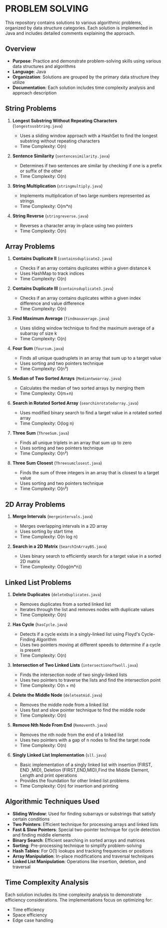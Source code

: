 # PROBLEM SOLVING

This repository contains solutions to various algorithmic problems, organized by data structure categories. Each solution is implemented in Java and includes detailed comments explaining the approach.

## Overview
- **Purpose**: Practice and demonstrate problem-solving skills using various data structures and algorithms
- **Language**: Java
- **Organization**: Solutions are grouped by the primary data structure they utilize
- **Documentation**: Each solution includes time complexity analysis and approach description

## String Problems
1. **Longest Substring Without Repeating Characters** (`longestsusbtring.java`)
   - Uses a sliding window approach with a HashSet to find the longest substring without repeating characters
   - Time Complexity: O(n)

2. **Sentence Similarity** (`sentencesimilarity.java`)
   - Determines if two sentences are similar by checking if one is a prefix or suffix of the other
   - Time Complexity: O(n)

3. **String Multiplication** (`stringmultiply.java`)
   - Implements multiplication of two large numbers represented as strings
   - Time Complexity: O(m*n)

4. **String Reverse** (`stringreverse.java`)
   - Reverses a character array in-place using two pointers
   - Time Complexity: O(n)

## Array Problems
1. **Contains Duplicate II** (`containsduplicate2.java`)
   - Checks if an array contains duplicates within a given distance k
   - Uses HashMap to track indices
   - Time Complexity: O(n)

2. **Contains Duplicate III** (`containsduplicate3.java`)
   - Checks if an array contains duplicates within a given index difference and value difference
   - Time Complexity: O(n)

3. **Find Maximum Average** (`findmaxaverage.java`)
   - Uses sliding window technique to find the maximum average of a subarray of size k
   - Time Complexity: O(n)

4. **Four Sum** (`foursum.java`)
   - Finds all unique quadruplets in an array that sum up to a target value
   - Uses sorting and two pointers technique
   - Time Complexity: O(n³)

5. **Median of Two Sorted Arrays** (`Mediantwoarray.java`)
   - Calculates the median of two sorted arrays by merging them
   - Time Complexity: O(m+n)

6. **Search in Rotated Sorted Array** (`searchinrotatedarray.java`)
   - Uses modified binary search to find a target value in a rotated sorted array
   - Time Complexity: O(log n)

7. **Three Sum** (`ThreeSum.java`)
   - Finds all unique triplets in an array that sum up to zero
   - Uses sorting and two pointers technique
   - Time Complexity: O(n²)

8. **Three Sum Closest** (`Threesumclosest.java`)
   - Finds the sum of three integers in an array that is closest to a target value
   - Uses sorting and two pointers technique
   - Time Complexity: O(n²)

## 2D Array Problems
1. **Merge Intervals** (`mergeintervals.java`)
   - Merges overlapping intervals in a 2D array
   - Uses sorting by start time
   - Time Complexity: O(n log n)

2. **Search in a 2D Matrix** (`SearchInArrayBS.java`)
   - Uses binary search to efficiently search for a target value in a sorted 2D matrix
   - Time Complexity: O(log(m*n))

## Linked List Problems
1. **Delete Duplicates** (`deleteDuplicates.java`)
   - Removes duplicates from a sorted linked list
   - Iterates through the list and removes nodes with duplicate values
   - Time Complexity: O(n)

2. **Has Cycle** (`hasCycle.java`)
   - Detects if a cycle exists in a singly-linked list using Floyd's Cycle-Finding Algorithm
   - Uses two pointers moving at different speeds to determine if a cycle is present
   - Time Complexity: O(n)

3. **Intersection of Two Linked Lists** (`intersectionoftwoll.java`)
   - Finds the intersection node of two singly-linked lists
   - Uses two pointers to traverse the lists and find the intersection point
   - Time Complexity: O(n + m)

4. **Delete the Middle Node** (`deleteatmid.java`)
   - Removes the middle node from a linked list
   - Uses fast and slow pointer technique to find the middle node
   - Time Complexity: O(n)

5. **Remove Nth Node From End** (`Removenth.java`)
   - Removes the nth node from the end of a linked list
   - Uses two pointers with a gap of n nodes to find the target node
   - Time Complexity: O(n)

6. **Singly Linked List Implementation** (`sll.java`)
   - Basic implementation of a singly linked list with insertion (FIRST, END ,MID), Deletion (FIRST,END,MID),Find the Middle Element, Length and print operations
   - Provides the foundation for other linked list problems
   - Time Complexity: O(n) for insertion and printing


## Algorithmic Techniques Used
- **Sliding Window**: Used for finding subarrays or substrings that satisfy certain conditions
- **Two Pointers**: Efficient technique for processing arrays and linked lists
- **Fast & Slow Pointers**: Special two-pointer technique for cycle detection and finding middle elements
- **Binary Search**: Efficient searching in sorted arrays and matrices
- **Sorting**: Pre-processing technique to simplify problem-solving
- **Hash Tables**: For O(1) lookups and tracking frequencies or positions
- **Array Manipulation**: In-place modifications and traversal techniques
- **Linked List Manipulation**: Operations like insertion, deletion, and traversal

## Time Complexity Analysis
Each solution includes its time complexity analysis to demonstrate efficiency considerations. The implementations focus on optimizing for:
- Time efficiency
- Space efficiency
- Edge case handling
